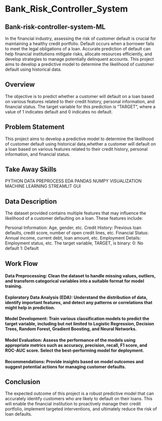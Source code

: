 # Bank_Risk_Controller_System

## Bank-risk-controller-system-ML
In the financial industry, assessing the risk of customer default is crucial for maintaining a healthy credit portfolio. Default occurs when a borrower fails to meet the legal obligations of a loan. Accurate prediction of default can help financial institutions mitigate risks, allocate resources efficiently, and develop strategies to manage potentially delinquent accounts. This project aims to develop a predictive model to determine the likelihood of customer default using historical data.

## Overview
The objective is to predict whether a customer will default on a loan based on various features related to their credit history, personal information, and financial status. The target variable for this prediction is “TARGET”, where a value of 1 indicates default and 0 indicates no default.

## Problem Statement
This project aims to develop a predictive model to determine the likelihood of customer default using historical data,whether a customer will default on a loan based on various features related to their credit history, personal information, and financial status.

## Take Away Skills
PYTHON
DATA PREPROCESS
EDA
PANDAS
NUMPY
VISUALIZATION
MACHINE LEARNING
STREAMLIT GUI

## Data Description
The dataset provided contains multiple features that may influence the likelihood of a customer defaulting on a loan. These features include:

Personal Information: Age, gender, etc.
Credit History: Previous loan defaults, credit score, number of open credit lines, etc.
Financial Status: Annual income, current debt, loan amount, etc.
Employment Details: Employment status, etc. The target variable, TARGET, is binary:
0: No default 1: Default

## Work Flow
#### Data Preprocessing: Clean the dataset to handle missing values, outliers, and transform categorical variables into a suitable format for model training.
#### Exploratory Data Analysis (EDA): Understand the distribution of data, identify important features, and detect any patterns or correlations that might help in prediction.
#### Model Development: Train various classification models to predict the target variable, including but not limited to Logistic Regression, Decision Trees, Random Forest, Gradient Boosting, and Neural Networks.
#### Model Evaluation: Assess the performance of the models using appropriate metrics such as accuracy, precision, recall, F1 score, and ROC-AUC score. Select the best-performing model for deployment.
#### Recommendations: Provide insights based on model outcomes and suggest potential actions for managing customer defaults.

## Conclusion
The expected outcome of this project is a robust predictive model that can accurately identify customers who are likely to default on their loans. This will enable the financial institution to proactively manage their credit portfolio, implement targeted interventions, and ultimately reduce the risk of loan defaults.

